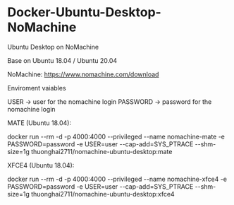 # Docker-Ubuntu-Desktop-NoMachine
Ubuntu Desktop on NoMachine

Base on Ubuntu 18.04 / Ubuntu 20.04

NoMachine: https://www.nomachine.com/download

Enviroment vaiables

USER -> user for the nomachine login PASSWORD -> password for the nomachine login

MATE (Ubuntu 18.04):

docker run --rm -d -p 4000:4000 --privileged --name nomachine-mate -e PASSWORD=password -e USER=user --cap-add=SYS_PTRACE --shm-size=1g thuonghai2711/nomachine-ubuntu-desktop:mate

XFCE4 (Ubuntu 18.04):

docker run --rm -d -p 4000:4000 --privileged --name nomachine-xfce4 -e PASSWORD=password -e USER=user --cap-add=SYS_PTRACE --shm-size=1g thuonghai2711/nomachine-ubuntu-desktop:xfce4
